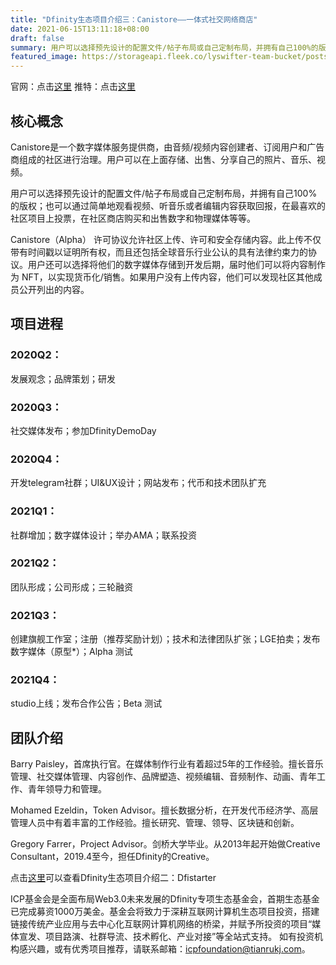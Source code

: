 ```yaml
---
title: "Dfinity生态项目介绍三：Canistore——一体式社交网络商店"
date: 2021-06-15T13:11:18+08:00
draft: false
summary: 用户可以选择预先设计的配置文件/帖子布局或自己定制布局，并拥有自己100%的版权；也可以通过简单地观看视频、听音乐或者编辑内容获取回报，在最喜欢的社区项目上投票，在社区商店购买和出售数字和物理媒体等等。
featured_image: https://storageapi.fleek.co/lyswifter-team-bucket/posts/canistore.jpg
---
```



官网：点击[这里](https://canistore.io/)
推特：点击[这里](https://twitter.com/canistore)


## 核心概念

Canistore是一个数字媒体服务提供商，由音频/视频内容创建者、订阅用户和广告商组成的社区进行治理。用户可以在上面存储、出售、分享自己的照片、音乐、视频。

用户可以选择预先设计的配置文件/帖子布局或自己定制布局，并拥有自己100%的版权；也可以通过简单地观看视频、听音乐或者编辑内容获取回报，在最喜欢的社区项目上投票，在社区商店购买和出售数字和物理媒体等等。

Canistore（Alpha） 许可协议允许社区上传、许可和安全存储内容。此上传不仅带有时间戳以证明所有权，而且还包括全球音乐行业公认的具有法律约束力的协议。用户还可以选择将他们的数字媒体存储到开发后期，届时他们可以将内容制作为 NFT，以实现货币化/销售。如果用户没有上传内容，他们可以发现社区其他成员公开列出的内容。


## 项目进程

### 2020Q2：
发展观念；品牌策划；研发

### 2020Q3：
社交媒体发布；参加DfinityDemoDay

### 2020Q4：
开发telegram社群；UI&UX设计；网站发布；代币和技术团队扩充

### 2021Q1：
社群增加；数字媒体设计；举办AMA；联系投资

### 2021Q2：
团队形成；公司形成；三轮融资

### 2021Q3：
创建旗舰工作室；注册（推荐奖励计划）；技术和法律团队扩张；LGE拍卖；发布数字媒体（原型*）；Alpha 测试

### 2021Q4：
studio上线；发布合作公告；Beta 测试



## 团队介绍

Barry Paisley，首席执行官。在媒体制作行业有着超过5年的工作经验。擅长音乐管理、社交媒体管理、内容创作、品牌塑造、视频编辑、音频制作、动画、青年工作、青年领导力和管理。

Mohamed Ezeldin，Token Advisor。擅长数据分析，在开发代币经济学、高层管理人员中有着丰富的工作经验。擅长研究、管理、领导、区块链和创新。

Gregory Farrer，Project Advisor。剑桥大学毕业。从2013年起开始做Creative Consultant，2019.4至今，担任Dfinity的Creative。


点击[这里](https://3duu6-syaaa-aaaad-qadtq-cai.ic.fleek.co/posts/dfistarter/)可以查看Dfinity生态项目介绍二：Dfistarter


ICP基金会是全面布局Web3.0未来发展的Dfinity专项生态基金会，首期生态基金已完成募资1000万美金。基金会将致力于深耕互联网计算机生态项目投资，搭建链接传统产业应用与去中心化互联网计算机网络的桥梁，并赋予所投资的项目“媒体宣发、项目路演、社群导流、技术孵化、产业对接”等全站式支持。
如有投资机构感兴趣，或有优秀项目推荐，请联系邮箱：icpfoundation@tianrukj.com。
